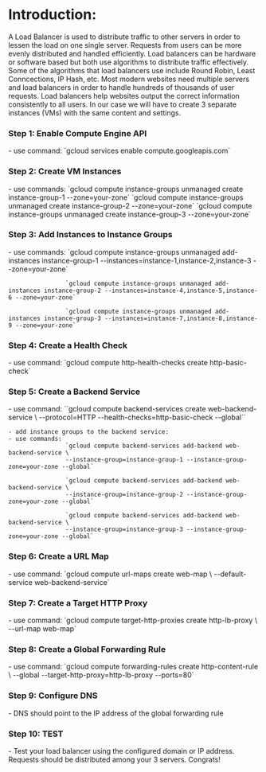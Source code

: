 <h1>Introduction:</h1>

A Load Balancer is used to distribute traffic to other servers in order to lessen the load on one single server. Requests from users can be more evenly distributed and handled efficiently. Load balancers can be hardware or software based but both use algorithms to distribute traffic effectively. Some of the algorithms that load balancers use include Round Robin, Least Conncections, IP Hash, etc. Most modern websites need multiple servers and load balancers in order to handle hundreds of thousands of user requests. Load balancers help websites output the correct information consistently to all users. In our case we will have to create 3 separate instances (VMs) with the same content and settings. 

<h3>Step 1: Enable Compute Engine API</h3>
	- use command: `gcloud services enable compute.googleapis.com`

<h3>Step 2: Create VM Instances</h3>
	- use commands: 
					`gcloud compute instance-groups unmanaged create instance-group-1 --zone=your-zone`
					`gcloud compute instance-groups unmanaged create instance-group-2 --zone=your-zone`
					`gcloud compute instance-groups unmanaged create instance-group-3 --zone=your-zone`

<h3>Step 3: Add Instances to Instance Groups</h3>
	- use commands: 
					`gcloud compute instance-groups unmanaged add-instances instance-group-1 --instances=instance-1,instance-2,instance-3 --zone=your-zone`
	
					`gcloud compute instance-groups unmanaged add-instances instance-group-2 --instances=instance-4,instance-5,instance-6 --zone=your-zone`

					`gcloud compute instance-groups unmanaged add-instances instance-group-3 --instances=instance-7,instance-8,instance-9 --zone=your-zone`

<h3>Step 4: Create a Health Check</h3>
	- use command: `gcloud compute http-health-checks create http-basic-check`

<h3>Step 5: Create a Backend Service</h3>
	- use command: 
					``gcloud compute backend-services create web-backend-service \
					--protocol=HTTP --health-checks=http-basic-check --global``

	- add instance groups to the backend service:
	- use commands: 
					`gcloud compute backend-services add-backend web-backend-service \
					--instance-group=instance-group-1 --instance-group-zone=your-zone --global`

					`gcloud compute backend-services add-backend web-backend-service \
					--instance-group=instance-group-2 --instance-group-zone=your-zone --global`

					`gcloud compute backend-services add-backend web-backend-service \
					--instance-group=instance-group-3 --instance-group-zone=your-zone --global`

<h3>Step 6: Create a URL Map</h3>
	- use command: 
					`gcloud compute url-maps create web-map \
					--default-service web-backend-service`

<h3>Step 7: Create a Target HTTP Proxy</h3>
	- use command: 
					`gcloud compute target-http-proxies create http-lb-proxy \
					--url-map web-map`

<h3>Step 8: Create a Global Forwarding Rule</h3>
	- use command: 
					`gcloud compute forwarding-rules create http-content-rule \
					--global --target-http-proxy=http-lb-proxy --ports=80`

<h3>Step 9: Configure DNS</h3>
	- DNS should point to the IP address of the global forwarding rule 
	
<h3>Step 10: TEST</h3>
	- Test your load balancer using the configured domain or IP address. Requests should be distributed among your 3 servers. Congrats!
